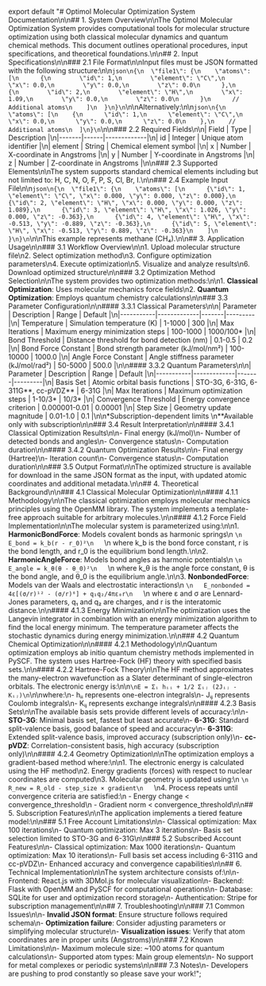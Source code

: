 export default "# Optimol Molecular Optimization System Documentation\n\n## 1. System Overview\n\nThe Optimol Molecular Optimization System provides computational tools for molecular structure optimization using both classical molecular dynamics and quantum chemical methods. This document outlines operational procedures, input specifications, and theoretical foundations.\n\n## 2. Input Specifications\n\n### 2.1 File Format\n\nInput files must be JSON formatted with the following structure:\n\n```json\n{\n  \"file1\": {\n    \"atoms\": [\n      {\n        \"id\": 1,\n        \"element\": \"C\",\n        \"x\": 0.0,\n        \"y\": 0.0,\n        \"z\": 0.0\n      },\n      {\n        \"id\": 2,\n        \"element\": \"H\",\n        \"x\": 1.09,\n        \"y\": 0.0,\n        \"z\": 0.0\n      }\n      // Additional atoms\n    ]\n  }\n}\n```\n\nAlternatively:\n\n```json\n{\n  \"atoms\": [\n    {\n      \"id\": 1,\n      \"element\": \"C\",\n      \"x\": 0.0,\n      \"y\": 0.0,\n      \"z\": 0.0\n    },\n    // Additional atoms\n  ]\n}\n```\n\n### 2.2 Required Fields\n\n| Field | Type | Description |\n|-------|------|-------------|\n| id | Integer | Unique atom identifier |\n| element | String | Chemical element symbol |\n| x | Number | X-coordinate in Angstroms |\n| y | Number | Y-coordinate in Angstroms |\n| z | Number | Z-coordinate in Angstroms |\n\n### 2.3 Supported Elements\n\nThe system supports standard chemical elements including but not limited to: H, C, N, O, F, P, S, Cl, Br, I.\n\n### 2.4 Example Input File\n\n```json\n{\n  \"file1\": {\n    \"atoms\": [\n      {\"id\": 1, \"element\": \"C\", \"x\": 0.000, \"y\": 0.000, \"z\": 0.000},\n      {\"id\": 2, \"element\": \"H\", \"x\": 0.000, \"y\": 0.000, \"z\": 1.089},\n      {\"id\": 3, \"element\": \"H\", \"x\": 1.026, \"y\": 0.000, \"z\": -0.363},\n      {\"id\": 4, \"element\": \"H\", \"x\": -0.513, \"y\": -0.889, \"z\": -0.363},\n      {\"id\": 5, \"element\": \"H\", \"x\": -0.513, \"y\": 0.889, \"z\": -0.363}\n    ]\n  }\n}\n```\n\nThis example represents methane (CH₄).\n\n## 3. Application Usage\n\n### 3.1 Workflow Overview\n\n1. Upload molecular structure file\n2. Select optimization method\n3. Configure optimization parameters\n4. Execute optimization\n5. Visualize and analyze results\n6. Download optimized structure\n\n### 3.2 Optimization Method Selection\n\nThe system provides two optimization methods:\n\n1. **Classical Optimization**: Uses molecular mechanics force fields\n2. **Quantum Optimization**: Employs quantum chemistry calculations\n\n### 3.3 Parameter Configuration\n\n#### 3.3.1 Classical Parameters\n\n| Parameter | Description | Range | Default |\n|-----------|-------------|-------|---------|\n| Temperature | Simulation temperature (K) | 1-1000 | 300 |\n| Max Iterations | Maximum energy minimization steps | 100-1000 | 1000/100* |\n| Bond Threshold | Distance threshold for bond detection (nm) | 0.1-0.5 | 0.2 |\n| Bond Force Constant | Bond strength parameter (kJ/mol/nm²) | 100-10000 | 1000.0 |\n| Angle Force Constant | Angle stiffness parameter (kJ/mol/rad²) | 50-5000 | 500.0 |\n\n#### 3.3.2 Quantum Parameters\n\n| Parameter | Description | Range | Default |\n|-----------|-------------|-------|---------|\n| Basis Set | Atomic orbital basis functions | STO-3G, 6-31G, 6-311G**, cc-pVDZ** | 6-31G |\n| Max Iterations | Maximum optimization steps | 1-10/3* | 10/3* |\n| Convergence Threshold | Energy convergence criterion | 0.000001-0.01 | 0.00001 |\n| Step Size | Geometry update magnitude | 0.01-1.0 | 0.1 |\n\n*Subscription-dependent limits  \n**Available only with subscription\n\n### 3.4 Result Interpretation\n\n#### 3.4.1 Classical Optimization Results\n\n- Final energy (kJ/mol)\n- Number of detected bonds and angles\n- Convergence status\n- Computation duration\n\n#### 3.4.2 Quantum Optimization Results\n\n- Final energy (Hartree)\n- Iteration count\n- Convergence status\n- Computation duration\n\n### 3.5 Output Format\n\nThe optimized structure is available for download in the same JSON format as the input, with updated atomic coordinates and additional metadata.\n\n## 4. Theoretical Background\n\n### 4.1 Classical Molecular Optimization\n\n#### 4.1.1 Methodology\n\nThe classical optimization employs molecular mechanics principles using the OpenMM library. The system implements a template-free approach suitable for arbitrary molecules.\n\n#### 4.1.2 Force Field Implementation\n\nThe molecular system is parameterized using:\n\n1. **HarmonicBondForce**: Models covalent bonds as harmonic springs\n   ```\n   E_bond = k_b(r - r_0)²\n   ```\n   where k_b is the bond force constant, r is the bond length, and r_0 is the equilibrium bond length.\n\n2. **HarmonicAngleForce**: Models bond angles as harmonic potentials\n   ```\n   E_angle = k_θ(θ - θ_0)²\n   ```\n   where k_θ is the angle force constant, θ is the bond angle, and θ_0 is the equilibrium angle.\n\n3. **NonbondedForce**: Models van der Waals and electrostatic interactions\n   ```\n   E_nonbonded = 4ε[(σ/r)¹² - (σ/r)⁶] + q₁q₂/4πε₀r\n   ```\n   where ε and σ are Lennard-Jones parameters, q₁ and q₂ are charges, and r is the interatomic distance.\n\n#### 4.1.3 Energy Minimization\n\nThe optimization uses the Langevin integrator in combination with an energy minimization algorithm to find the local energy minimum. The temperature parameter affects the stochastic dynamics during energy minimization.\n\n### 4.2 Quantum Chemical Optimization\n\n#### 4.2.1 Methodology\n\nQuantum optimization employs ab initio quantum chemistry methods implemented in PySCF. The system uses Hartree-Fock (HF) theory with specified basis sets.\n\n#### 4.2.2 Hartree-Fock Theory\n\nThe HF method approximates the many-electron wavefunction as a Slater determinant of single-electron orbitals. The electronic energy is:\n\n```\nE = Σᵢ hᵢᵢ + 1/2 Σᵢⱼ (2Jᵢⱼ - Kᵢⱼ)\n```\n\nwhere:\n- hᵢᵢ represents one-electron integrals\n- Jᵢⱼ represents Coulomb integrals\n- Kᵢⱼ represents exchange integrals\n\n#### 4.2.3 Basis Sets\n\nThe available basis sets provide different levels of accuracy:\n\n- **STO-3G**: Minimal basis set, fastest but least accurate\n- **6-31G**: Standard split-valence basis, good balance of speed and accuracy\n- **6-311G**: Extended split-valence basis, improved accuracy (subscription only)\n- **cc-pVDZ**: Correlation-consistent basis, high accuracy (subscription only)\n\n#### 4.2.4 Geometry Optimization\n\nThe optimization employs a gradient-based method where:\n\n1. The electronic energy is calculated using the HF method\n2. Energy gradients (forces) with respect to nuclear coordinates are computed\n3. Molecular geometry is updated using:\n   ```\n   R_new = R_old - step_size × gradient\n   ```\n4. Process repeats until convergence criteria are satisfied:\n   - Energy change < convergence_threshold\n   - Gradient norm < convergence_threshold\n\n## 5. Subscription Features\n\nThe application implements a tiered feature model:\n\n### 5.1 Free Account Limitations\n\n- Classical optimization: Max 100 iterations\n- Quantum optimization: Max 3 iterations\n- Basis set selection limited to STO-3G and 6-31G\n\n### 5.2 Subscribed Account Features\n\n- Classical optimization: Max 1000 iterations\n- Quantum optimization: Max 10 iterations\n- Full basis set access including 6-311G and cc-pVDZ\n- Enhanced accuracy and convergence capabilities\n\n## 6. Technical Implementation\n\nThe system architecture consists of:\n\n- Frontend: React.js with 3DMol.js for molecular visualization\n- Backend: Flask with OpenMM and PySCF for computational operations\n- Database: SQLite for user and optimization record storage\n- Authentication: Stripe for subscription management\n\n## 7. Troubleshooting\n\n### 7.1 Common Issues\n\n- **Invalid JSON format**: Ensure structure follows required schema\n- **Optimization failure**: Consider adjusting parameters or simplifying molecular structure\n- **Visualization issues**: Verify that atom coordinates are in proper units (Angstroms)\n\n### 7.2 Known Limitations\n\n- Maximum molecule size: ~100 atoms for quantum calculations\n- Supported atom types: Main group elements\n- No support for metal complexes or periodic systems\n\n### 7.3 Notes\n- Developers are pushing to prod constantly so please save your work!";